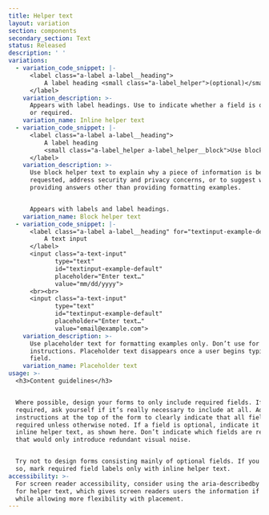 ```yaml
---
title: Helper text
layout: variation
section: components
secondary_section: Text
status: Released
description: ' '
variations:
  - variation_code_snippet: |-
      <label class="a-label a-label__heading">
          A label heading <small class="a-label_helper">(optional)</small>
      </label>
    variation_description: >-
      Appears with label headings. Use to indicate whether a field is optional
      or required.
    variation_name: Inline helper text
  - variation_code_snippet: |-
      <label class="a-label a-label__heading">
          A label heading
          <small class="a-label_helper a-label_helper__block">Use block helper text for instructions</small>
      </label>
    variation_description: >-
      Use block helper text to explain why a piece of information is being
      requested, address security and privacy concerns, or to suggest ways of
      providing answers other than providing formatting examples.


      Appears with labels and label headings.
    variation_name: Block helper text
  - variation_code_snippet: |-
      <label class="a-label a-label__heading" for="textinput-example-default">
          A text input
      </label>
      <input class="a-text-input"
             type="text"
             id="textinput-example-default"
             placeholder="Enter text…"
             value="mm/dd/yyyy">
      <br><br>
      <input class="a-text-input"
             type="text"
             id="textinput-example-default"
             placeholder="Enter text…"
             value="email@example.com">
    variation_description: >-
      Use placeholder text for formatting examples only. Don’t use for
      instructions. Placeholder text disappears once a user begins typing in the
      field.
    variation_name: Placeholder text
usage: >-
  <h3>Content guidelines</h3>


  Where possible, design your forms to only include required fields. If it’s not
  required, ask yourself if it’s really necessary to include at all. Add
  instructions at the top of the form to clearly indicate that all fields are
  required unless otherwise noted. If a field is optional, indicate it with
  inline helper text, as shown here. Don’t indicate which fields are required;
  that would only introduce redundant visual noise.


  Try not to design forms consisting mainly of optional fields. If you must do
  so, mark required field labels only with inline helper text.
accessibility: >-
  For screen reader accessibility, consider using the aria-describedby attribute
  for helper text, which gives screen readers users the information if they need
  while allowing more flexibility with placement.
---
```


